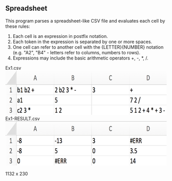 ## Spreadsheet

This program parses a spreadsheet-like CSV file and evaluates each cell by these rules:
  1. Each cell is an expression in postfix notation.
  2. Each token in the expression is separated by one or more spaces.
  3. One cell can refer to another cell with the {LETTER}{NUMBER} notation (e.g. "A2", "B4" - letters refer to columns, numbers to rows).
  4. Expressions may include the basic arithmetic operators +, -, *, /.

Ex1.csv
<img src="https://raw.githubusercontent.com/reedwilliams24/Spreadsheet/master/docs/Ex1.png" width='679.2' height='138'>
Ex1-RESULT.csv
<img src="https://raw.githubusercontent.com/reedwilliams24/Spreadsheet/master/docs/Ex1-RESULT.png" width='679.2' height='138'>

1132 x 230

